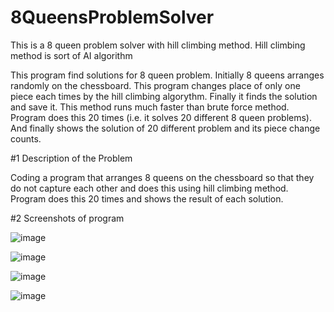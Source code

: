 # 8QueensProblemSolver
This is a 8 queen problem solver with hill climbing method. Hill climbing method is sort of AI algorithm

This program find solutions for 8 queen problem. Initially 8 queens arranges randomly on the chessboard. This program changes place of only one piece each times by the hill climbing algorythm. Finally it finds the solution and save it. This method runs much faster than brute force method. Program does this 20 times (i.e. it solves 20 different 8 queen problems). And finally shows the solution of 20 different problem and its piece change counts.

#1 Description of the Problem

Coding a program that arranges 8 queens on the chessboard so that they do not capture each other and does this using hill climbing method. Program does this 20 times and shows the result of each solution.

#2 Screenshots of program

![image](https://user-images.githubusercontent.com/67736718/125958536-c84b0086-c8a7-43f5-a34a-f15b03310ce5.png)

![image](https://user-images.githubusercontent.com/67736718/125958573-a845aaa7-a4c5-4660-a4fc-81d946024d04.png)

![image](https://user-images.githubusercontent.com/67736718/125958587-14b111cc-9824-48d3-aa20-295c385d8c2b.png)

![image](https://user-images.githubusercontent.com/67736718/125958607-55fbe333-6163-49aa-a28e-a6131177d360.png)
